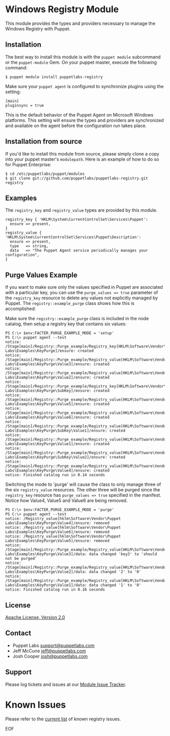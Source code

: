 Windows Registry Module
=======================

This module provides the types and providers necessary to manage the Windows
Registry with Puppet.

Installation
------------

The best way to install this module is with the `puppet module` subcommand or
the `puppet-module` Gem.  On your puppet master, execute the following command:

    $ puppet module install puppetlabs-registry

Make sure your `puppet agent` is configured to synchronize plugins using the
setting:

    [main]
    pluginsync = true

This is the default behavior of the Puppet Agent on Microsoft Windows
platforms.  This setting will ensure the types and providers are synchronized
and available on the agent before the configuration run takes place.


Installation from source
------------------------

If you'd like to install this module from source, please simply clone a copy
into your puppet master's `modulepath`.  Here is an example of how to do so for
Puppet Enterprise:

    $ cd /etc/puppetlabs/puppet/modules
    $ git clone git://github.com/puppetlabs/puppetlabs-registry.git registry

Examples
--------

The `registry_key` and `registry_value` types are provided by this module.

    registry_key { 'HKLM\System\CurrentControlSet\Services\Puppet':
      ensure => present,
    }
    registry_value { 'HKLM\System\CurrentControlSet\Services\Puppet\Description':
      ensure => present,
      type   => string,
      data   => "The Puppet Agent service periodically manages your configuration",
    }

Purge Values Example
--------------------

If you want to make sure only the values specified in Puppet are associated
with a particular key, you can use the `purge_values => true` parameter of the
`registry_key` resource to delete any values not explicitly managed by Puppet.
The `registry::example_purge` class shows how this is accomplished:

Make sure the `registry::example_purge` class is included in the node catalog,
then setup a registry key that contains six values:

    PS C:\> $env:FACTER_PURGE_EXAMPLE_MODE = 'setup'
    PS C:\> puppet agent --test
    notice: /Stage[main]/Registry::Purge_example/Registry_key[HKLM\Software\Vendor\Puppet Labs\Examples\KeyPurge]/ensure: created
    notice: /Stage[main]/Registry::Purge_example/Registry_value[HKLM\Software\Vendor\Puppet Labs\Examples\KeyPurge\Value3]/ensure: created
    notice: /Stage[main]/Registry::Purge_example/Registry_value[HKLM\Software\Vendor\Puppet Labs\Examples\KeyPurge\Value2]/ensure: created
    notice: /Stage[main]/Registry::Purge_example/Registry_key[HKLM\Software\Vendor\Puppet Labs\Examples\KeyPurge\SubKey]/ensure: created
    notice: /Stage[main]/Registry::Purge_example/Registry_value[HKLM\Software\Vendor\Puppet Labs\Examples\KeyPurge\Value5]/ensure: created
    notice: /Stage[main]/Registry::Purge_example/Registry_value[HKLM\Software\Vendor\Puppet Labs\Examples\KeyPurge\Value6]/ensure: created
    notice: /Stage[main]/Registry::Purge_example/Registry_value[HKLM\Software\Vendor\Puppet Labs\Examples\KeyPurge\SubKey\Value1]/ensure: created
    notice: /Stage[main]/Registry::Purge_example/Registry_value[HKLM\Software\Vendor\Puppet Labs\Examples\KeyPurge\Value1]/ensure: created
    notice: /Stage[main]/Registry::Purge_example/Registry_value[HKLM\Software\Vendor\Puppet Labs\Examples\KeyPurge\SubKey\Value2]/ensure: created
    notice: /Stage[main]/Registry::Purge_example/Registry_value[HKLM\Software\Vendor\Puppet Labs\Examples\KeyPurge\Value4]/ensure: created
    notice: Finished catalog run in 0.14 seconds

Switching the mode to 'purge' will cause the class to only manage three of the
six `registry_value` resources.  The other three will be purged since the
`registry_key` resource has `purge_values => true` specified in the manifest.
Notice how Value4, Value5 and Value6 are being removed.

    PS C:\> $env:FACTER_PURGE_EXAMPLE_MODE = 'purge'
    PS C:\> puppet agent --test
    notice: /Registry_value[hklm\Software\Vendor\Puppet Labs\Examples\KeyPurge\Value4]/ensure: removed
    notice: /Registry_value[hklm\Software\Vendor\Puppet Labs\Examples\KeyPurge\Value6]/ensure: removed
    notice: /Registry_value[hklm\Software\Vendor\Puppet Labs\Examples\KeyPurge\Value5]/ensure: removed
    notice: /Stage[main]/Registry::Purge_example/Registry_value[HKLM\Software\Vendor\Puppet Labs\Examples\KeyPurge\Value3]/data: data changed 'key3' to 'should not be purged'
    notice: /Stage[main]/Registry::Purge_example/Registry_value[HKLM\Software\Vendor\Puppet Labs\Examples\KeyPurge\Value2]/data: data changed '2' to '0'
    notice: /Stage[main]/Registry::Purge_example/Registry_value[HKLM\Software\Vendor\Puppet Labs\Examples\KeyPurge\Value1]/data: data changed '1' to '0'
    notice: Finished catalog run in 0.16 seconds

License
-------

[Apache License, Version 2.0](http://www.apache.org/licenses/LICENSE-2.0.html)


Contact
-------

 * Puppet Labs <support@puppetlabs.com>
 * Jeff McCune <jeff@puppetlabs.com>
 * Josh Cooper <josh@puppetlabs.com>


Support
-------

Please log tickets and issues at our [Module Issue
Tracker](http://projects.puppetlabs.com/projects/modules).

Known Issues
============

Please refer to the [current list](http://projects.puppetlabs.com/projects/modules/issues?v%5Bcategory_id%5D%5B%5D=309) of known registry issues.

EOF
